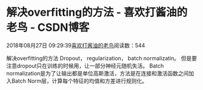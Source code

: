
# 解决overfitting的方法 - 喜欢打酱油的老鸟 - CSDN博客


2018年08月27日 09:29:39[喜欢打酱油的老鸟](https://me.csdn.net/weixin_42137700)阅读数：544


解决overfitting的方法
Dropout， regularization， batch normalizatin。
但是要注意dropout只在训练的时候用，让一部分神经元随机失活。
Batch normalization是为了让输出都是单位高斯激活，方法是在连接和激活函数之间加入Batch Norm层，计算每个特征的均值和方差进行规则化。

